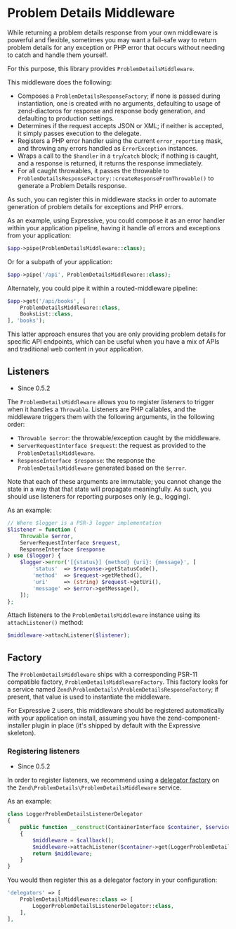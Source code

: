 # Problem Details Middleware

While returning a problem details response from your own middleware is powerful
and flexible, sometimes you may want a fail-safe way to return problem details
for any exception or PHP error that occurs without needing to catch and handle
them yourself.

For this purpose, this library provides `ProblemDetailsMiddleware`.

This middleware does the following:

- Composes a `ProblemDetailsResponseFactory`; if none is passed during
  instantiation, one is created with no arguments, defaulting to usage of
  zend-diactoros for response and response body generation, and defaulting to
  production settings.
- Determines if the request accepts JSON or XML; if neither is accepted, it
  simply passes execution to the delegate.
- Registers a PHP error handler using the current `error_reporting` mask, and
  throwing any errors handled as `ErrorException` instances.
- Wraps a call to the `$handler` in a `try`/`catch` block; if nothing is
  caught, and a response is returned, it returns the response immediately.
- For all caught throwables, it passes the throwable to
  `ProblemDetailsResponseFactory::createResponseFromThrowable()` to generate a
  Problem Details response.

As such, you can register this in middleware stacks in order to automate
generation of problem details for exceptions and PHP errors.

As an example, using Expressive, you could compose it as an error handler within
your application pipeline, having it handle _all_ errors and exceptions from
your application:

```php
$app->pipe(ProblemDetailsMiddleware::class);
```

Or for a subpath of your application:

```php
$app->pipe('/api', ProblemDetailsMiddleware::class);
```

Alternately, you could pipe it within a routed-middleware pipeline:

```php
$app->get('/api/books', [
    ProblemDetailsMiddleware::class,
    BooksList::class,
], 'books');
```

This latter approach ensures that you are only providing problem details for
specific API endpoints, which can be useful when you have a mix of APIs and
traditional web content in your application.

## Listeners

- Since 0.5.2

The `ProblemDetailsMiddleware` allows you to register _listeners_ to trigger
when it handles a `Throwable`. Listeners are PHP callables, and the middleware
triggers them with the following arguments, in the following order:

- `Throwable $error`: the throwable/exception caught by the middleware.
- `ServerRequestInterface $request`: the request as provided to the
  `ProblemDetailsMiddleware`.
- `ResponseInterface $response`: the response the `ProblemDetailsMiddleware`
  generated based on the `$error`.

Note that each of these arguments are immutable; you cannot change the state in
a way that that state will propagate meaningfully. As such, you should use
listeners for reporting purposes only (e.g., logging).

As an example:

```php
// Where $logger is a PSR-3 logger implementation
$listener = function (
    Throwable $error,
    ServerRequestInterface $request,
    ResponseInterface $response
) use ($logger) {
    $logger->error('[{status}] {method} {uri}: {message}', [
        'status'  => $response->getStatusCode(),
        'method'  => $request->getMethod(),
        'uri'     => (string) $request->getUri(),
        'message' => $error->getMessage(),
    ]);
};
```

Attach listeners to the `ProblemDetailsMiddleware` instance using its
`attachListener()` method:

```php
$middleware->attachListener($listener);
```

## Factory

The `ProblemDetailsMiddleware` ships with a corresponding PSR-11 compatible factory,
`ProblemDetailsMiddlewareFactory`. This factory looks for a service named
`Zend\ProblemDetails\ProblemDetailsResponseFactory`; if present, that value is used
to instantiate the middleware.

For Expressive 2 users, this middleware should be registered automatically with
your application on install, assuming you have the zend-component-installer
plugin in place (it's shipped by default with the Expressive skeleton).

### Registering listeners

- Since 0.5.2

In order to register listeners, we recommend using a
[delegator factory](https://docs.zendframework.com/zend-expressive/features/container/delegator-factories/)
on the `Zend\ProblemDetails\ProblemDetailsMiddleware` service.

As an example:

```php
class LoggerProblemDetailsListenerDelegator
{
    public function __construct(ContainerInterface $container, $serviceName, callable $callback)
    {
        $middleware = $callback();
        $middleware->attachListener($container->get(LoggerProblemDetailsListener::class));
        return $middleware;
    }
}
```

You would then register this as a delegator factory in your configuration:

```php
'delegators' => [
    ProblemDetailsMiddleware::class => [
        LoggerProblemDetailsListenerDelegator::class,
    ],
],
```
